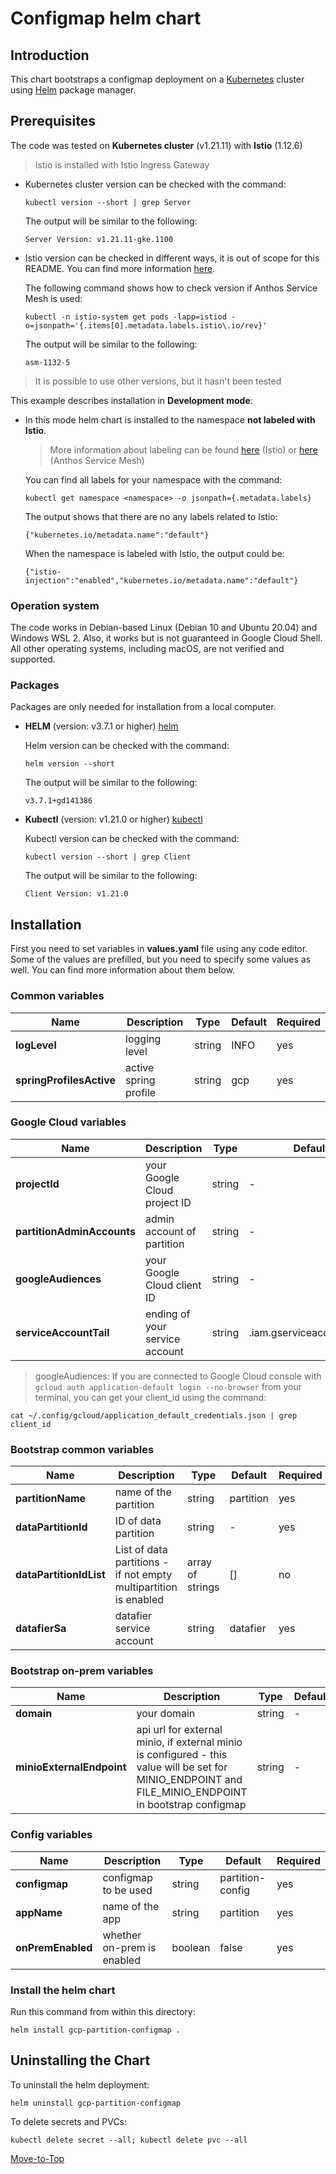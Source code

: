 <!--- Configmap -->

# Configmap helm chart

## Introduction

This chart bootstraps a configmap deployment on a [Kubernetes](https://kubernetes.io) cluster using [Helm](https://helm.sh) package manager.

## Prerequisites

The code was tested on **Kubernetes cluster** (v1.21.11) with **Istio** (1.12.6)
  > Istio is installed with Istio Ingress Gateway

- Kubernetes cluster version can be checked with the command:

    `kubectl version --short | grep Server`

    The output will be similar to the following:

  ```console
  Server Version: v1.21.11-gke.1100
  ```

- Istio version can be checked in different ways, it is out of scope for this README. You can find more information [here](https://istio.io/latest/docs/setup/install/).

    The following command shows how to check version if Anthos Service Mesh is used:

    `kubectl -n istio-system get pods -lapp=istiod -o=jsonpath='{.items[0].metadata.labels.istio\.io/rev}'`

    The output will be similar to the following:

  ```console
  asm-1132-5
  ```

> It is possible to use other versions, but it hasn't been tested

This example describes installation in **Development mode**:

- In this mode helm chart is installed to the namespace **not labeled with Istio**.
  > More information about labeling can be found [here](https://istio.io/latest/docs/setup/additional-setup/sidecar-injection) (Istio) or [here](https://cloud.google.com/service-mesh/docs/managed/select-a-release-channel#default-injection-labels) (Anthos Service Mesh)

    You can find all labels for your namespace with the command:

     `kubectl get namespace <namespace> -o jsonpath={.metadata.labels}`

    The output shows that there are no any labels related to Istio:
  
    ```console
    {"kubernetes.io/metadata.name":"default"}
    ```

    When the namespace is labeled with Istio, the output could be:

    ```console
    {"istio-injection":"enabled","kubernetes.io/metadata.name":"default"}
    ```

### Operation system

The code works in Debian-based Linux (Debian 10 and Ubuntu 20.04) and Windows WSL 2. Also, it works but is not guaranteed in Google Cloud Shell. All other operating systems, including macOS, are not verified and supported.

### Packages

Packages are only needed for installation from a local computer.

- **HELM** (version: v3.7.1 or higher) [helm](https://helm.sh/docs/intro/install/)

    Helm version can be checked with the command:

    `helm version --short`

    The output will be similar to the following:

  ```console
  v3.7.1+gd141386
  ```

- **Kubectl** (version: v1.21.0 or higher) [kubectl](https://kubernetes.io/docs/tasks/tools/#kubectl)

    Kubectl version can be checked with the command:

    `kubectl version --short | grep Client`

    The output will be similar to the following:

  ```console
  Client Version: v1.21.0
  ```

## Installation

First you need to set variables in **values.yaml** file using any code editor. Some of the values are prefilled, but you need to specify some values as well. You can find more information about them below.

### Common variables

| Name | Description | Type | Default |Required |
|------|-------------|------|---------|---------|
**logLevel** | logging level | string | INFO | yes
**springProfilesActive** | active spring profile | string | gcp | yes

### Google Cloud variables

| Name | Description | Type | Default |Required |
|------|-------------|------|---------|---------|
**projectId** | your Google Cloud project ID | string | -| yes
**partitionAdminAccounts** | admin account of partition | string | - | yes
**googleAudiences** | your Google Cloud client ID | string | - | yes
**serviceAccountTail** | ending of your service account | string | .iam.gserviceaccount.com | yes

> googleAudiences: If you are connected to Google Cloud console with `gcloud auth application-default login --no-browser` from your terminal, you can get your client_id using the command:

```console
cat ~/.config/gcloud/application_default_credentials.json | grep client_id
```

### Bootstrap common variables

| Name | Description | Type | Default |Required |
|------|-------------|------|---------|---------|
**partitionName** | name of the partition | string | partition | yes
**dataPartitionId** | ID of data partition | string | - | yes
**dataPartitionIdList** | List of data partitions - if not empty multipartition is enabled | array of strings | [] | no
**datafierSa** | datafier service account | string | datafier | yes

### Bootstrap on-prem variables

| Name | Description | Type | Default |Required |
|------|-------------|------|---------|---------|
**domain** | your domain | string | - | yes
**minioExternalEndpoint** | api url for external minio, if external minio is configured - this value will be set for MINIO_ENDPOINT and FILE_MINIO_ENDPOINT in bootstrap configmap| string | - | no

### Config variables

| Name | Description | Type | Default |Required |
|------|-------------|------|---------|---------|
**configmap** | configmap to be used | string | partition-config | yes
**appName** | name of the app | string | partition | yes
**onPremEnabled** | whether on-prem is enabled | boolean | false | yes

### Install the helm chart

Run this command from within this directory:

```console
helm install gcp-partition-configmap .
```

## Uninstalling the Chart

To uninstall the helm deployment:

```console
helm uninstall gcp-partition-configmap
```

To delete secrets and PVCs:

```console
kubectl delete secret --all; kubectl delete pvc --all
```

[Move-to-Top](#configmap-helm-chart)
